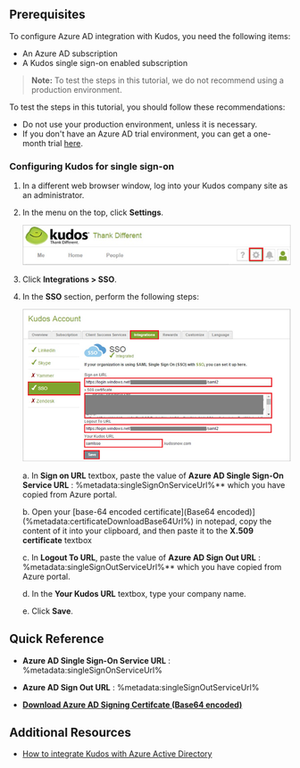 ## Prerequisites

To configure Azure AD integration with Kudos, you need the following items:

- An Azure AD subscription
- A Kudos single sign-on enabled subscription

> **Note:**
> To test the steps in this tutorial, we do not recommend using a production environment.

To test the steps in this tutorial, you should follow these recommendations:

- Do not use your production environment, unless it is necessary.
- If you don't have an Azure AD trial environment, you can get a one-month trial [here](https://azure.microsoft.com/pricing/free-trial/).

### Configuring Kudos for single sign-on

1. In a different web browser window, log into your Kudos company site as an administrator.

2. In the menu on the top, click **Settings**.
   
    ![Settings](./media/ic787806.png "Settings")

3. Click **Integrations \> SSO**.

4. In the **SSO** section, perform the following steps:
   
    ![SSO](./media/ic787807.png "SSO")
   
    a. In **Sign on URL** textbox, paste the value of  **Azure AD Single Sign-On Service URL** : %metadata:singleSignOnServiceUrl%** which you have copied from Azure portal. 

    b. Open your [base-64 encoded certificate](Base64 encoded)](%metadata:certificateDownloadBase64Url%) in notepad, copy the content of it into your clipboard, and then paste it to the **X.509 certificate** textbox
   
    c. In **Logout To URL**, paste the value of  **Azure AD Sign Out URL** : %metadata:singleSignOutServiceUrl%** which you have copied from Azure portal.
   
    d. In the **Your Kudos URL** textbox, type your company name.
   
    e. Click **Save**.

## Quick Reference

* **Azure AD Single Sign-On Service URL** : %metadata:singleSignOnServiceUrl%

* **Azure AD Sign Out URL** : %metadata:singleSignOutServiceUrl%

* **[Download Azure AD Signing Certifcate (Base64 encoded)](%metadata:certificateDownloadBase64Url%)**


## Additional Resources

* [How to integrate Kudos with Azure Active Directory](https://docs.microsoft.com/azure/active-directory/active-directory-saas-kudos-tutorial)
